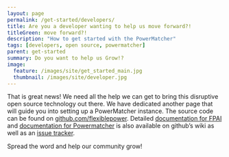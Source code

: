 ```yaml
---
layout: page
permalink: /get-started/developers/
title: Are you a developer wanting to help us move forward?!
titleGreen: move forward?!
description: "How to get started with the PowerMatcher"
tags: [developers, open source, powermatcher]
parent: get-started
summary: Do you want to help us Grow!?
image:
  feature: /images/site/get_started_main.jpg
  thumbnail: /images/site/developer.jpg
---
```


That is great news! We need all the help we can get to bring this disruptive open source technology out there. We have dedicated another page that will guide you into setting up a PowerMatcher instance. The source code can be found on [github.com/flexiblepower](github.com/flexiblepower). Detailed [documentation for FPAI](https://github.com/flexiblepower/fpai-core/wiki) and [documentation for Powermatcher](http://fpai-ci.sensorlab.tno.nl/builds/powermatcher-documentation/master/html/)  is also available on github’s wiki as well as an [issue tracker](https://github.com/flexiblepower/powermatcher/issues).

Spread the word and help our community grow!
